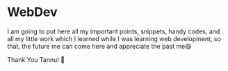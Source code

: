 # WebDev
I am going to put here all my important points, snippets, handy codes, and all my little work which I learned while I was learning web development, so that, the future me can come here and appreciate the past me😄

Thank You Tannu! 🙈
